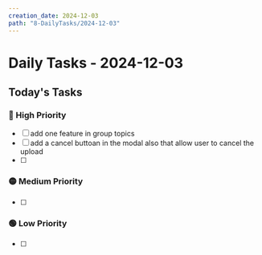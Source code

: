 ```yaml
---
creation_date: 2024-12-03
path: "8-DailyTasks/2024-12-03"
---
```

# Daily Tasks - 2024-12-03


## Today's Tasks
### 🔴 High Priority
- [ ] add one feature in group topics
- [ ] add a cancel buttoan in the modal also that allow user to cancel the upload
- [ ] 

### 🟡 Medium Priority
- [ ] 

### 🟢 Low Priority
- [ ] 

